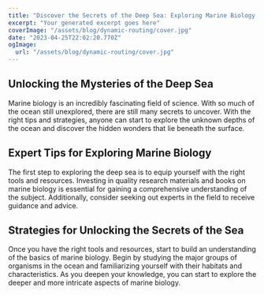 ```yaml
---
title: "Discover the Secrets of the Deep Sea: Exploring Marine Biology with Expert Tips and Strategies"
excerpt: "Your generated excerpt goes here"
coverImage: "/assets/blog/dynamic-routing/cover.jpg"
date: "2023-04-25T22:02:20.770Z"
ogImage:
  url: "/assets/blog/dynamic-routing/cover.jpg"
---
```




## Unlocking the Mysteries of the Deep Sea
Marine biology is an incredibly fascinating field of science. With so much of the ocean still unexplored, there are still many secrets to uncover. With the right tips and strategies, anyone can start to explore the unknown depths of the ocean and discover the hidden wonders that lie beneath the surface. 

## Expert Tips for Exploring Marine Biology
The first step to exploring the deep sea is to equip yourself with the right tools and resources. Investing in quality research materials and books on marine biology is essential for gaining a comprehensive understanding of the subject. Additionally, consider seeking out experts in the field to receive guidance and advice. 

## Strategies for Unlocking the Secrets of the Sea
Once you have the right tools and resources, start to build an understanding of the basics of marine biology. Begin by studying the major groups of organisms in the ocean and familiarizing yourself with their habitats and characteristics. As you deepen your knowledge, you can start to explore the deeper and more intricate aspects of marine biology.
